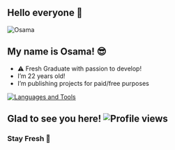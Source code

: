 <link rel="stylesheet" href="https://cdn.jsdelivr.net/gh/devicons/devicon@v2.14.0/devicon.min.css">

## Hello everyone 👋

![Osama](https://media1.giphy.com/media/mPxA66wgs8s4o/giphy.gif?cid=6c09b9526cg2jvh56ox41nr3yrtzh7ib66zf86t9tp4cy4g0&ep=v1_gifs_search&rid=giphy.gif&ct=g)


## My name is Osama! 😎

- ⚠️ Fresh Graduate with passion to develop!
-  I’m 22 years old!
-  I’m publishing projects for paid/free purposes

[![Languages and Tools](https://skillicons.dev/icons?i=androidstudio,bash,docker,git,github,heroku,redis,mongodb,java,py,ts,js,fastapi&perline=10)](https://xditya.me)

## Glad to see you here! ![Profile views](https://komarev.com/ghpvc/?username=Oso00Luffy&label=Profile%20views&style=for-the-badge)

### Stay Fresh 👾
